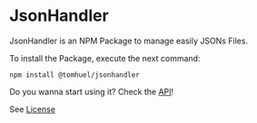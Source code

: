 # JsonHandler

JsonHandler is an NPM Package to manage easily JSONs Files.

To install the Package, execute the next command:

```
npm install @tomhuel/jsonhandler
```

Do you wanna start using it? Check the [API](./docs/API.md)!

See [License](./LICENSE)
